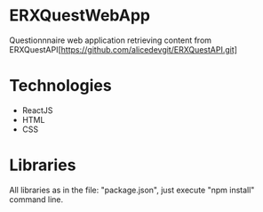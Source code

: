 # ERXQuestWebApp
Questionnnaire web application retrieving content from ERXQuestAPI[https://github.com/alicedevgit/ERXQuestAPI.git] 

# Technologies
- ReactJS
- HTML
- CSS

# Libraries
All libraries as in the file: "package.json", just execute "npm install" command line.


